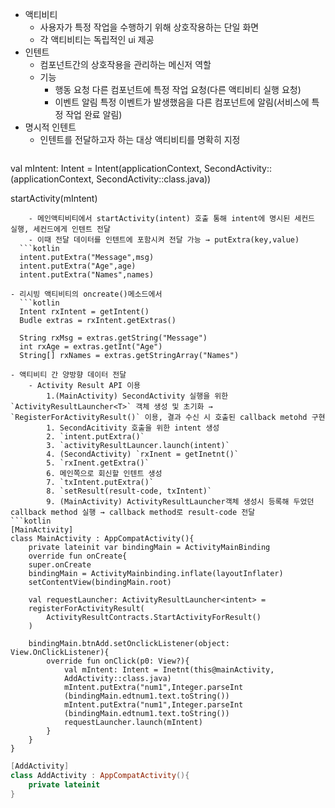 - 액티비티
	- 사용자가 특정 작업을 수행하기 위해 상호작용하는 단일 화면
	- 각 액티비티는 독립적인 ui 제공
- 인텐트
	- 컴포넌트간의 상호작용을 관리하는 메신저 역할
	- 기능
		- 행동 요청
		  다른 컴포넌트에 특정 작업 요청(다른 액티비티 실행 요청)
		- 이벤트 알림
		  특정 이벤트가 발생했음을 다른 컴포넌트에 알림(서비스에 특정 작업 완료 알림)
- 명시적 인텐트
	- 인텐트를 전달하고자 하는 대상 액티비티를 명확히 지정
	  ```kotlin
val mIntent: Intent = Intent(applicationContext, SecondActivity::(applicationContext, SecondActivity::class.java))

startActivity(mIntent)
```
	- 메인액티비티에서 startActivity(intent) 호출 통해 intent에 명시된 세컨드 실행, 세컨드에게 인텐트 전달
	- 이때 전달 데이터를 인텐트에 포함시켜 전달 가능 → putExtra(key,value)
  ```kotlin
  intent.putExtra("Message",msg)
  intent.putExtra("Age",age)
  intent.putExtra("Names",names)
  ```
	- 리시빙 액티비티의 oncreate()메소드에서
	  ```kotlin
	  Intent rxIntent = getIntent()
	  Budle extras = rxIntent.getExtras()

	  String rxMsg = extras.getString("Message")
	  int rxAge = extras.getInt("Age")
	  String[] rxNames = extras.getStringArray("Names")
```
- 액티비티 간 양방향 데이터 전달
	- Activity Result API 이용
		1.(MainActivity) SecondActivity 실행을 위한 `ActivityResultLauncher<T>` 객체 생성 및 초기화 → `RegisterForActivityResult()` 이용, 결과 수신 시 호출된 callback metohd 구현
		1. SecondAcitivity 호출을 위한 intent 생성
		2. `intent.putExtra()`
		3. `activityResultLauncer.launch(intent)`
		4. (SecondActivity) `rxInent = getInetnt()`
		5. `rxInent.getExtra()`
		6. 메인쪽으로 회신할 인텐트 생성
		7. `txIntent.putExtra()`
		8. `setResult(result-code, txIntent)`
		9. (MainActivity) ActivityResultLauncher객체 생성시 등록해 두었던 callback method 실행 → callback method로 result-code 전달
```kotlin
[MainActivity]
class MainActivity : AppCompatActivity(){
	private lateinit var bindingMain = ActivityMainBinding
	override fun onCreate{
	super.onCreate
	bindingMain = ActivityMainbinding.inflate(layoutInflater)
	setContentView(bindingMain.root)

	val requestLauncher: ActivityResultLauncher<intent> =
	registerForActivityResult(
		ActivityResultContracts.StartActivityForResult()
	)

	bindingMain.btnAdd.setOnclickListener(object: View.OnClickListener){
		override fun onClick(p0: View?){
			val mIntent: Intent = Inetnt(this@mainActivity,
			AddActivity::class.java)
			mIntent.putExtra("num1",Integer.parseInt
			(bindingMain.edtnum1.text.toString())
			mIntent.putExtra("num1",Integer.parseInt
			(bindingMain.edtnum1.text.toString())
			requestLauncher.launch(mIntent)
		}
	}
}
```
```kotlin
[AddActivity]
class AddActivity : AppCompatActivity(){
	private lateinit 
}


